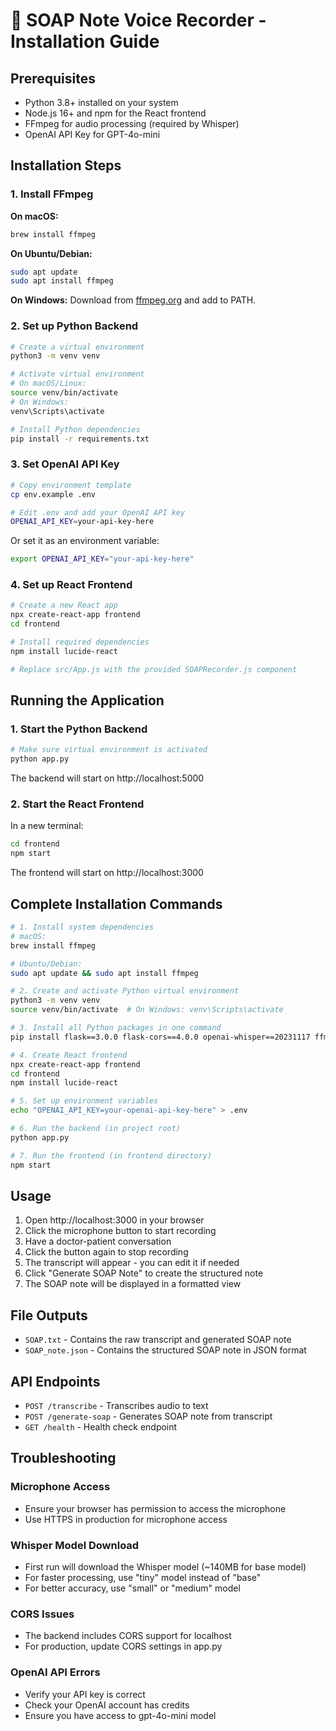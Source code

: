 # 🏥 SOAP Note Voice Recorder - Installation Guide

## Prerequisites

- Python 3.8+ installed on your system
- Node.js 16+ and npm for the React frontend
- FFmpeg for audio processing (required by Whisper)
- OpenAI API Key for GPT-4o-mini

## Installation Steps

### 1. Install FFmpeg

**On macOS:**
```bash
brew install ffmpeg
```

**On Ubuntu/Debian:**
```bash
sudo apt update
sudo apt install ffmpeg
```

**On Windows:**
Download from [ffmpeg.org](https://ffmpeg.org) and add to PATH.

### 2. Set up Python Backend

```bash
# Create a virtual environment
python3 -m venv venv

# Activate virtual environment
# On macOS/Linux:
source venv/bin/activate
# On Windows:
venv\Scripts\activate

# Install Python dependencies
pip install -r requirements.txt
```

### 3. Set OpenAI API Key

```bash
# Copy environment template
cp env.example .env

# Edit .env and add your OpenAI API key
OPENAI_API_KEY=your-api-key-here
```

Or set it as an environment variable:
```bash
export OPENAI_API_KEY="your-api-key-here"
```

### 4. Set up React Frontend

```bash
# Create a new React app
npx create-react-app frontend
cd frontend

# Install required dependencies
npm install lucide-react

# Replace src/App.js with the provided SOAPRecorder.js component
```

## Running the Application

### 1. Start the Python Backend

```bash
# Make sure virtual environment is activated
python app.py
```

The backend will start on http://localhost:5000

### 2. Start the React Frontend

In a new terminal:
```bash
cd frontend
npm start
```

The frontend will start on http://localhost:3000

## Complete Installation Commands

```bash
# 1. Install system dependencies
# macOS:
brew install ffmpeg

# Ubuntu/Debian:
sudo apt update && sudo apt install ffmpeg

# 2. Create and activate Python virtual environment
python3 -m venv venv
source venv/bin/activate  # On Windows: venv\Scripts\activate

# 3. Install all Python packages in one command
pip install flask==3.0.0 flask-cors==4.0.0 openai-whisper==20231117 ffmpeg-python==0.2.0 openai==0.28.1 numpy==1.26.2 scipy==1.11.4 python-dotenv==1.0.0

# 4. Create React frontend
npx create-react-app frontend
cd frontend
npm install lucide-react

# 5. Set up environment variables
echo "OPENAI_API_KEY=your-openai-api-key-here" > .env

# 6. Run the backend (in project root)
python app.py

# 7. Run the frontend (in frontend directory)
npm start
```

## Usage

1. Open http://localhost:3000 in your browser
2. Click the microphone button to start recording
3. Have a doctor-patient conversation
4. Click the button again to stop recording
5. The transcript will appear - you can edit it if needed
6. Click "Generate SOAP Note" to create the structured note
7. The SOAP note will be displayed in a formatted view

## File Outputs

- `SOAP.txt` - Contains the raw transcript and generated SOAP note
- `SOAP_note.json` - Contains the structured SOAP note in JSON format

## API Endpoints

- `POST /transcribe` - Transcribes audio to text
- `POST /generate-soap` - Generates SOAP note from transcript
- `GET /health` - Health check endpoint

## Troubleshooting

### Microphone Access
- Ensure your browser has permission to access the microphone
- Use HTTPS in production for microphone access

### Whisper Model Download
- First run will download the Whisper model (~140MB for base model)
- For faster processing, use "tiny" model instead of "base"
- For better accuracy, use "small" or "medium" model

### CORS Issues
- The backend includes CORS support for localhost
- For production, update CORS settings in app.py

### OpenAI API Errors
- Verify your API key is correct
- Check your OpenAI account has credits
- Ensure you have access to gpt-4o-mini model 